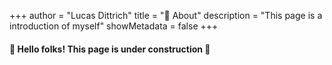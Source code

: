 +++
author = "Lucas Dittrich"
title = "📝 About"
description = "This page is a introduction of myself" 
showMetadata = false
+++

#### 🚧 Hello folks! This page is under construction 🚧
